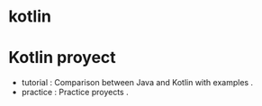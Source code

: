 # kotlin

Kotlin proyect
=============

* tutorial : Comparison between Java and Kotlin with examples .
* practice : Practice proyects . 
